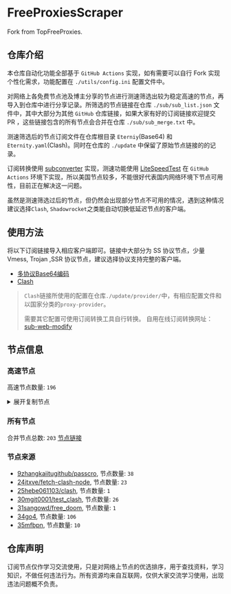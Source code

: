 # FreeProxiesScraper

Fork from TopFreeProxies.

## 仓库介绍
本仓库自动化功能全部基于 `GitHub Actions` 实现，如有需要可以自行 Fork 实现个性化需求，功能配置在 `./utils/config.ini` 配置文件中。

对网络上各免费节点池及博主分享的节点进行测速筛选出较为稳定高速的节点，再导入到仓库中进行分享记录。所筛选的节点链接在仓库 `./sub/sub_list.json` 文件中，其中大部分为其他 `GitHub` 仓库链接，如果大家有好的订阅链接欢迎提交 PR ，这些链接包含的所有节点会合并在仓库 `./sub/sub_merge.txt` 中。

测速筛选后的节点订阅文件在仓库根目录 `Eterniy`(Base64) 和 `Eternity.yaml`(Clash)。同时在仓库的 `./update` 中保留了原始节点链接的的记录。

订阅转换使用 [subconverter](https://github.com/tindy2013/subconverter) 实现，测速功能使用 [LiteSpeedTest](https://github.com/xxf098/LiteSpeedTest) 在 `GitHub Actions` 环境下实现，所以美国节点较多，不能很好代表国内网络环境下节点可用性，目前正在解决这一问题。

虽然是测速筛选过后的节点，但仍然会出现部分节点不可用的情况，遇到这种情况建议选择`Clash`, `Shadowrocket`之类能自动切换低延迟节点的客户端。

## 使用方法
将以下订阅链接导入相应客户端即可。链接中大部分为 SS 协议节点，少量 Vmess, Trojan ,SSR 协议节点，建议选择协议支持完整的客户端。

- [多协议Base64编码](https://raw.githubusercontent.com/tony0392/mfbpn/master/Eternity)
- [Clash](https://raw.githubusercontent.com/tony0392/mfbpn/master/Eternity.yaml)

>`Clash`链接所使用的配置在仓库`./update/provider/`中，有相应配置文件和以国家分类的`proxy-provider`。
>
>需要其它配置可使用订阅转换工具自行转换。
>自用在线订阅转换网址：[sub-web-modify](https://sub.v1.mk/)

## 节点信息
### 高速节点
高速节点数量: `196`
<details>
  <summary>展开复制节点</summary>

    trojan://vzhXXZVw@36.150.215.196:18681?allowInsecure=1#CN_speednode_0002
    vmess://eyJ2IjoiMiIsInBzIjoiQ05fc3BlZWRub2RlXzAwMDMiLCJhZGQiOiIxODMuMjM2LjUxLjIzIiwicG9ydCI6IjU0MTA0IiwidHlwZSI6Im5vbmUiLCJpZCI6IjQxODA0OGFmLWEyOTMtNGI5OS05YjBjLTk4Y2EzNTgwZGQyNCIsImFpZCI6IjY0IiwibmV0IjoidGNwIiwicGF0aCI6Ii8iLCJob3N0IjoiIiwidGxzIjoiIn0=
    vmess://eyJ2IjoiMiIsInBzIjoiQ05fc3BlZWRub2RlXzAwMDQiLCJhZGQiOiIxODMuMjM2LjUxLjIzIiwicG9ydCI6IjUxNzA0IiwidHlwZSI6Im5vbmUiLCJpZCI6IjQxODA0OGFmLWEyOTMtNGI5OS05YjBjLTk4Y2EzNTgwZGQyNCIsImFpZCI6IjY0IiwibmV0IjoidGNwIiwicGF0aCI6Ii8iLCJob3N0IjoiIiwidGxzIjoiIn0=
    vmess://eyJ2IjoiMiIsInBzIjoiQ05fc3BlZWRub2RlXzAwMDUiLCJhZGQiOiIxODMuMjM2LjUxLjIzIiwicG9ydCI6IjU2NjAxIiwidHlwZSI6Im5vbmUiLCJpZCI6IjQxODA0OGFmLWEyOTMtNGI5OS05YjBjLTk4Y2EzNTgwZGQyNCIsImFpZCI6IjY0IiwibmV0IjoidGNwIiwicGF0aCI6Ii8iLCJob3N0IjoiIiwidGxzIjoiIn0=
    vmess://eyJ2IjoiMiIsInBzIjoiQ05fc3BlZWRub2RlXzAwMDYiLCJhZGQiOiIxODMuMjM2LjUxLjIzIiwicG9ydCI6IjQwNDM0IiwidHlwZSI6Im5vbmUiLCJpZCI6IjQxODA0OGFmLWEyOTMtNGI5OS05YjBjLTk4Y2EzNTgwZGQyNCIsImFpZCI6IjY0IiwibmV0IjoidGNwIiwicGF0aCI6Ii8iLCJob3N0IjoiIiwidGxzIjoiIn0=
    vmess://eyJ2IjoiMiIsInBzIjoiQ05fc3BlZWRub2RlXzAwMDciLCJhZGQiOiIxODMuMjM2LjUxLjIzIiwicG9ydCI6IjUzMDAyIiwidHlwZSI6Im5vbmUiLCJpZCI6IjQxODA0OGFmLWEyOTMtNGI5OS05YjBjLTk4Y2EzNTgwZGQyNCIsImFpZCI6IjY0IiwibmV0IjoidGNwIiwicGF0aCI6Ii8iLCJob3N0IjoiIiwidGxzIjoiIn0=
    ss://Y2hhY2hhMjAtaWV0Zi1wb2x5MTMwNTpkOWFkM2RlYi03NjM4LTRjOTUtYjQ0YS0xZjc4NmIwYTMxZmQ@171.111.216.155:30002#CN_speednode_0008
    ss://Y2hhY2hhMjAtaWV0Zi1wb2x5MTMwNTpmNTEzNjc0Ni1kZTc5LTQ2ZDAtYjNiZS1kMTVkOTk5MmZhMDc@zx1.1010520.xyz:26543#CN_speednode_0009
    ss://Y2hhY2hhMjAtaWV0Zi1wb2x5MTMwNTpmNTEzNjc0Ni1kZTc5LTQ2ZDAtYjNiZS1kMTVkOTk5MmZhMDc@zx3.1010520.xyz:26543#CN_speednode_0010
    ss://Y2hhY2hhMjAtaWV0Zi1wb2x5MTMwNTpkOWFkM2RlYi03NjM4LTRjOTUtYjQ0YS0xZjc4NmIwYTMxZmQ@171.111.216.155:30001#CN_speednode_0011
    ss://Y2hhY2hhMjAtaWV0Zi1wb2x5MTMwNTpkOWFkM2RlYi03NjM4LTRjOTUtYjQ0YS0xZjc4NmIwYTMxZmQ@171.111.216.155:30003#CN_speednode_0012
    ss://Y2hhY2hhMjAtaWV0Zi1wb2x5MTMwNTo4M2FhYjVjNy1lZTE5LTRhYWQtOTBkNC03NDNhZmQ4ZjdiYjY@171.111.216.155:30001#CN_speednode_0013
    ss://Y2hhY2hhMjAtaWV0Zi1wb2x5MTMwNTpmNTEzNjc0Ni1kZTc5LTQ2ZDAtYjNiZS1kMTVkOTk5MmZhMDc@zx2.1010520.xyz:18789#CN_speednode_0014
    ss://Y2hhY2hhMjAtaWV0Zi1wb2x5MTMwNTo4M2FhYjVjNy1lZTE5LTRhYWQtOTBkNC03NDNhZmQ4ZjdiYjY@171.111.216.155:30002#CN_speednode_0015
    ss://Y2hhY2hhMjAtaWV0Zi1wb2x5MTMwNTpmNTEzNjc0Ni1kZTc5LTQ2ZDAtYjNiZS1kMTVkOTk5MmZhMDc@zx2.1010520.xyz:26543#CN_speednode_0016
    ss://Y2hhY2hhMjAtaWV0Zi1wb2x5MTMwNTowOTgzM2E2Zi00ZDQ2LTQyNmUtODdmZS03NzkzYTU0ODlmODQ@h-k01.loveroise.com:54000#CN_speednode_0017
    ss://Y2hhY2hhMjAtaWV0Zi1wb2x5MTMwNTo4M2FhYjVjNy1lZTE5LTRhYWQtOTBkNC03NDNhZmQ4ZjdiYjY@171.111.216.155:30003#CN_speednode_0018
    ss://Y2hhY2hhMjAtaWV0Zi1wb2x5MTMwNTpmNTEzNjc0Ni1kZTc5LTQ2ZDAtYjNiZS1kMTVkOTk5MmZhMDc@zx1.1010520.xyz:27483#CN_speednode_0019
    ss://Y2hhY2hhMjAtaWV0Zi1wb2x5MTMwNTpmNTEzNjc0Ni1kZTc5LTQ2ZDAtYjNiZS1kMTVkOTk5MmZhMDc@zx3.1010520.xyz:18799#CN_speednode_0020
    ss://Y2hhY2hhMjAtaWV0Zi1wb2x5MTMwNTpmNTEzNjc0Ni1kZTc5LTQ2ZDAtYjNiZS1kMTVkOTk5MmZhMDc@zx1.1010520.xyz:29186#CN_speednode_0021
    ss://Y2hhY2hhMjAtaWV0Zi1wb2x5MTMwNTpmNTEzNjc0Ni1kZTc5LTQ2ZDAtYjNiZS1kMTVkOTk5MmZhMDc@zx3.1010520.xyz:18779#CN_speednode_0022
    ss://Y2hhY2hhMjAtaWV0Zi1wb2x5MTMwNTpmNTEzNjc0Ni1kZTc5LTQ2ZDAtYjNiZS1kMTVkOTk5MmZhMDc@zx3.1010520.xyz:29186#CN_speednode_0023
    ss://Y2hhY2hhMjAtaWV0Zi1wb2x5MTMwNTpmNTEzNjc0Ni1kZTc5LTQ2ZDAtYjNiZS1kMTVkOTk5MmZhMDc@zx3.1010520.xyz:43812#CN_speednode_0024
    ss://Y2hhY2hhMjAtaWV0Zi1wb2x5MTMwNTo4M2FhYjVjNy1lZTE5LTRhYWQtOTBkNC03NDNhZmQ4ZjdiYjY@gdgs.tarioblink.me:30001#CN_speednode_0025
    ss://Y2hhY2hhMjAtaWV0Zi1wb2x5MTMwNTpmNTEzNjc0Ni1kZTc5LTQ2ZDAtYjNiZS1kMTVkOTk5MmZhMDc@zx2.1010520.xyz:18119#CN_speednode_0026
    ss://Y2hhY2hhMjAtaWV0Zi1wb2x5MTMwNTo4M2FhYjVjNy1lZTE5LTRhYWQtOTBkNC03NDNhZmQ4ZjdiYjY@223.113.53.141:30001#CN_speednode_0027
    ss://Y2hhY2hhMjAtaWV0Zi1wb2x5MTMwNTpmNTEzNjc0Ni1kZTc5LTQ2ZDAtYjNiZS1kMTVkOTk5MmZhMDc@zx2.1010520.xyz:18779#CN_speednode_0028
    ss://Y2hhY2hhMjAtaWV0Zi1wb2x5MTMwNTpmNTEzNjc0Ni1kZTc5LTQ2ZDAtYjNiZS1kMTVkOTk5MmZhMDc@zx3.1010520.xyz:25971#CN_speednode_0029
    ss://Y2hhY2hhMjAtaWV0Zi1wb2x5MTMwNTpmNTEzNjc0Ni1kZTc5LTQ2ZDAtYjNiZS1kMTVkOTk5MmZhMDc@zx3.1010520.xyz:56315#CN_speednode_0030
    ss://Y2hhY2hhMjAtaWV0Zi1wb2x5MTMwNTpmNTEzNjc0Ni1kZTc5LTQ2ZDAtYjNiZS1kMTVkOTk5MmZhMDc@zx1.1010520.xyz:19254#CN_speednode_0031
    ss://Y2hhY2hhMjAtaWV0Zi1wb2x5MTMwNTpmNTEzNjc0Ni1kZTc5LTQ2ZDAtYjNiZS1kMTVkOTk5MmZhMDc@zx2.1010520.xyz:29186#CN_speednode_0032
    ss://Y2hhY2hhMjAtaWV0Zi1wb2x5MTMwNTpmNTEzNjc0Ni1kZTc5LTQ2ZDAtYjNiZS1kMTVkOTk5MmZhMDc@zx1.1010520.xyz:18739#CN_speednode_0033
    ss://Y2hhY2hhMjAtaWV0Zi1wb2x5MTMwNTpmNTEzNjc0Ni1kZTc5LTQ2ZDAtYjNiZS1kMTVkOTk5MmZhMDc@zx3.1010520.xyz:18789#CN_speednode_0034
    ss://Y2hhY2hhMjAtaWV0Zi1wb2x5MTMwNTpmNTEzNjc0Ni1kZTc5LTQ2ZDAtYjNiZS1kMTVkOTk5MmZhMDc@zx1.1010520.xyz:55003#CN_speednode_0035
    ss://Y2hhY2hhMjAtaWV0Zi1wb2x5MTMwNTpkOWFkM2RlYi03NjM4LTRjOTUtYjQ0YS0xZjc4NmIwYTMxZmQ@223.113.53.141:30002#CN_speednode_0036
    ss://Y2hhY2hhMjAtaWV0Zi1wb2x5MTMwNTpkOWFkM2RlYi03NjM4LTRjOTUtYjQ0YS0xZjc4NmIwYTMxZmQ@223.113.53.141:30001#CN_speednode_0037
    ss://Y2hhY2hhMjAtaWV0Zi1wb2x5MTMwNTpmNTEzNjc0Ni1kZTc5LTQ2ZDAtYjNiZS1kMTVkOTk5MmZhMDc@zx2.1010520.xyz:25971#CN_speednode_0038
    ss://Y2hhY2hhMjAtaWV0Zi1wb2x5MTMwNTpmNTEzNjc0Ni1kZTc5LTQ2ZDAtYjNiZS1kMTVkOTk5MmZhMDc@zx3.1010520.xyz:18119#CN_speednode_0039
    ss://Y2hhY2hhMjAtaWV0Zi1wb2x5MTMwNTpmNTEzNjc0Ni1kZTc5LTQ2ZDAtYjNiZS1kMTVkOTk5MmZhMDc@zx3.1010520.xyz:26415#CN_speednode_0040
    ss://Y2hhY2hhMjAtaWV0Zi1wb2x5MTMwNTpmNTEzNjc0Ni1kZTc5LTQ2ZDAtYjNiZS1kMTVkOTk5MmZhMDc@zx2.1010520.xyz:26415#CN_speednode_0041
    ss://Y2hhY2hhMjAtaWV0Zi1wb2x5MTMwNTpmNTEzNjc0Ni1kZTc5LTQ2ZDAtYjNiZS1kMTVkOTk5MmZhMDc@zx2.1010520.xyz:32481#CN_speednode_0042
    ss://Y2hhY2hhMjAtaWV0Zi1wb2x5MTMwNTpmNTEzNjc0Ni1kZTc5LTQ2ZDAtYjNiZS1kMTVkOTk5MmZhMDc@zx1.1010520.xyz:18799#CN_speednode_0043
    ss://Y2hhY2hhMjAtaWV0Zi1wb2x5MTMwNTpkOWFkM2RlYi03NjM4LTRjOTUtYjQ0YS0xZjc4NmIwYTMxZmQ@223.113.53.141:30003#CN_speednode_0044
    ss://Y2hhY2hhMjAtaWV0Zi1wb2x5MTMwNTpmNTEzNjc0Ni1kZTc5LTQ2ZDAtYjNiZS1kMTVkOTk5MmZhMDc@zx1.1010520.xyz:26415#CN_speednode_0045
    ss://Y2hhY2hhMjAtaWV0Zi1wb2x5MTMwNTpmNTEzNjc0Ni1kZTc5LTQ2ZDAtYjNiZS1kMTVkOTk5MmZhMDc@zx1.1010520.xyz:43812#CN_speednode_0046
    ss://Y2hhY2hhMjAtaWV0Zi1wb2x5MTMwNTpmNTEzNjc0Ni1kZTc5LTQ2ZDAtYjNiZS1kMTVkOTk5MmZhMDc@zx2.1010520.xyz:18799#CN_speednode_0047
    ss://Y2hhY2hhMjAtaWV0Zi1wb2x5MTMwNTpmNTEzNjc0Ni1kZTc5LTQ2ZDAtYjNiZS1kMTVkOTk5MmZhMDc@zx2.1010520.xyz:27192#CN_speednode_0048
    ss://Y2hhY2hhMjAtaWV0Zi1wb2x5MTMwNTpmNTEzNjc0Ni1kZTc5LTQ2ZDAtYjNiZS1kMTVkOTk5MmZhMDc@zx2.1010520.xyz:22349#CN_speednode_0049
    ss://Y2hhY2hhMjAtaWV0Zi1wb2x5MTMwNTo4M2FhYjVjNy1lZTE5LTRhYWQtOTBkNC03NDNhZmQ4ZjdiYjY@223.113.53.141:30003#CN_speednode_0050
    ss://Y2hhY2hhMjAtaWV0Zi1wb2x5MTMwNTpmNTEzNjc0Ni1kZTc5LTQ2ZDAtYjNiZS1kMTVkOTk5MmZhMDc@zx2.1010520.xyz:27483#CN_speednode_0051
    ss://Y2hhY2hhMjAtaWV0Zi1wb2x5MTMwNTpmNTEzNjc0Ni1kZTc5LTQ2ZDAtYjNiZS1kMTVkOTk5MmZhMDc@zx1.1010520.xyz:18779#CN_speednode_0052
    ss://Y2hhY2hhMjAtaWV0Zi1wb2x5MTMwNTpmNTEzNjc0Ni1kZTc5LTQ2ZDAtYjNiZS1kMTVkOTk5MmZhMDc@zx3.1010520.xyz:19254#CN_speednode_0053
    ss://Y2hhY2hhMjAtaWV0Zi1wb2x5MTMwNTpmNTEzNjc0Ni1kZTc5LTQ2ZDAtYjNiZS1kMTVkOTk5MmZhMDc@zx3.1010520.xyz:18739#CN_speednode_0054
    ss://Y2hhY2hhMjAtaWV0Zi1wb2x5MTMwNTpmNTEzNjc0Ni1kZTc5LTQ2ZDAtYjNiZS1kMTVkOTk5MmZhMDc@zx3.1010520.xyz:27483#CN_speednode_0055
    ss://Y2hhY2hhMjAtaWV0Zi1wb2x5MTMwNTo4M2FhYjVjNy1lZTE5LTRhYWQtOTBkNC03NDNhZmQ4ZjdiYjY@223.113.53.141:30002#CN_speednode_0056
    ss://Y2hhY2hhMjAtaWV0Zi1wb2x5MTMwNTpmNTEzNjc0Ni1kZTc5LTQ2ZDAtYjNiZS1kMTVkOTk5MmZhMDc@zx2.1010520.xyz:43812#CN_speednode_0057
    ss://Y2hhY2hhMjAtaWV0Zi1wb2x5MTMwNTpmNTEzNjc0Ni1kZTc5LTQ2ZDAtYjNiZS1kMTVkOTk5MmZhMDc@zx2.1010520.xyz:27564#CN_speednode_0058
    ss://Y2hhY2hhMjAtaWV0Zi1wb2x5MTMwNTpmNTEzNjc0Ni1kZTc5LTQ2ZDAtYjNiZS1kMTVkOTk5MmZhMDc@zx1.1010520.xyz:18789#CN_speednode_0059
    ss://Y2hhY2hhMjAtaWV0Zi1wb2x5MTMwNTpmNTEzNjc0Ni1kZTc5LTQ2ZDAtYjNiZS1kMTVkOTk5MmZhMDc@zx3.1010520.xyz:27192#CN_speednode_0060
    ss://Y2hhY2hhMjAtaWV0Zi1wb2x5MTMwNTpmNTEzNjc0Ni1kZTc5LTQ2ZDAtYjNiZS1kMTVkOTk5MmZhMDc@zx3.1010520.xyz:22349#CN_speednode_0061
    ss://Y2hhY2hhMjAtaWV0Zi1wb2x5MTMwNTpmNTEzNjc0Ni1kZTc5LTQ2ZDAtYjNiZS1kMTVkOTk5MmZhMDc@zx3.1010520.xyz:27564#CN_speednode_0062
    ss://Y2hhY2hhMjAtaWV0Zi1wb2x5MTMwNTpmNTEzNjc0Ni1kZTc5LTQ2ZDAtYjNiZS1kMTVkOTk5MmZhMDc@zx1.1010520.xyz:27192#CN_speednode_0063
    ss://Y2hhY2hhMjAtaWV0Zi1wb2x5MTMwNTpmNTEzNjc0Ni1kZTc5LTQ2ZDAtYjNiZS1kMTVkOTk5MmZhMDc@zx1.1010520.xyz:27564#CN_speednode_0064
    ss://Y2hhY2hhMjAtaWV0Zi1wb2x5MTMwNTpmNTEzNjc0Ni1kZTc5LTQ2ZDAtYjNiZS1kMTVkOTk5MmZhMDc@zx1.1010520.xyz:22349#CN_speednode_0065
    ss://Y2hhY2hhMjAtaWV0Zi1wb2x5MTMwNTpmNTEzNjc0Ni1kZTc5LTQ2ZDAtYjNiZS1kMTVkOTk5MmZhMDc@zx1.1010520.xyz:25971#CN_speednode_0066
    ss://Y2hhY2hhMjAtaWV0Zi1wb2x5MTMwNTpmNTEzNjc0Ni1kZTc5LTQ2ZDAtYjNiZS1kMTVkOTk5MmZhMDc@zx3.1010520.xyz:32481#CN_speednode_0067
    ss://Y2hhY2hhMjAtaWV0Zi1wb2x5MTMwNTpmNTEzNjc0Ni1kZTc5LTQ2ZDAtYjNiZS1kMTVkOTk5MmZhMDc@zx2.1010520.xyz:55003#CN_speednode_0068
    vmess://eyJ2IjoiMiIsInBzIjoiQ1lfc3BlZWRub2RlXzAwNjkiLCJhZGQiOiJnczA5Lmd1b3NoaTE1MjAuY29tIiwicG9ydCI6IjQ0MyIsInR5cGUiOiJub25lIiwiaWQiOiI2ODFlNzZiYy1jMTllLTQ2MTQtY2E0Ny05NWJhMjI1M2E1YTMiLCJhaWQiOiIwIiwibmV0Ijoid3MiLCJwYXRoIjoiLzY4MWU3NmJjIiwiaG9zdCI6ImdzMDkuZ3Vvc2hpMTUyMC5jb20iLCJ0bHMiOiJ0bHMifQ==
    vmess://eyJ2IjoiMiIsInBzIjoiQ1lfc3BlZWRub2RlXzAwNzAiLCJhZGQiOiJtbHEwMDEuZmFjYWkyMDI0LmNvbSIsInBvcnQiOiI0NDMiLCJ0eXBlIjoibm9uZSIsImlkIjoiZDg2ZGU1ZDUtMTExNC00Njg1LTk5OWEtNzVmY2EyYjZmOTY0IiwiYWlkIjoiMCIsIm5ldCI6IndzIiwicGF0aCI6Ii9kODZkZTVkNSIsImhvc3QiOiJtbHEwMDEuZmFjYWkyMDI0LmNvbSIsInRscyI6InRscyJ9
    vmess://eyJ2IjoiMiIsInBzIjoiQ1lfc3BlZWRub2RlXzAwNzEiLCJhZGQiOiJ4Y2YwMjQuZmFjYWkyMDI0LmNvbSIsInBvcnQiOiI0NDMiLCJ0eXBlIjoibm9uZSIsImlkIjoiOTM5ZTcyZjItMzU2Ny00NzEyLWM1NjAtM2ViOTk5ZmYyYTgyIiwiYWlkIjoiMCIsIm5ldCI6IndzIiwicGF0aCI6Ii85MzllNzJmMiIsImhvc3QiOiJ4Y2YwMjQuZmFjYWkyMDI0LmNvbSIsInRscyI6InRscyJ9
    vmess://eyJ2IjoiMiIsInBzIjoiREVfc3BlZWRub2RlXzAwNzIiLCJhZGQiOiI5MS4xMDcuMjQ5LjIyNSIsInBvcnQiOiIyMDUzIiwidHlwZSI6Im5vbmUiLCJpZCI6ImEwYjJmOTYyLWZjODItNDA3YS1hYTFiLTY0NzE2NWE5NWExMiIsImFpZCI6IjAiLCJuZXQiOiJodHRwIiwicGF0aCI6Ii90ZWxlZ3JhbS1Hb3phcmdhaC1BemFkaSIsImhvc3QiOiJpcmFuLmlyIiwidGxzIjoiIn0=
    vmess://eyJ2IjoiMiIsInBzIjoiREVfc3BlZWRub2RlXzAwNzYiLCJhZGQiOiI1Ny4xMjkuMjQuMTI1IiwicG9ydCI6IjQ0MyIsInR5cGUiOiJub25lIiwiaWQiOiIwM2ZjYzYxOC1iOTNkLTY3OTYtNmFlZC04YTM4Yzk3NWQ1ODEiLCJhaWQiOiIwIiwibmV0Ijoid3MiLCJwYXRoIjoiL2xpbmt2d3MiLCJob3N0Ijoid3JtZWxtd3hsZi5na3RldmxycXpud3Fxb3p5LmZhYnBmczY2Z2l6bW5vamhjdnF4d2wua3l0cmNmenFsYTg3Z3ZndnM2Yzdram5ydWJ1aC5jYyIsInRscyI6InRscyJ9
    trojan://0ab6c98dae3b48e8b9c4a776b6c9c19a@139.59.119.143:443?allowInsecure=1&sni=connectwithemployers.online#SG_speednode_0084
    trojan://0ab6c98dae3b48e8b9c4a776b6c9c19a@connectwithemployers.online:443?allowInsecure=1#SG_speednode_0085
    vmess://eyJ2IjoiMiIsInBzIjoiVVNfc3BlZWRub2RlXzAwODciLCJhZGQiOiIxNTIuNzAuMTU1LjE0NyIsInBvcnQiOiIyMDUzIiwidHlwZSI6Im5vbmUiLCJpZCI6ImFhNzA0OTQ3LWUxNjMtNDEzMy1iNDg1LWY4MDMyZjhmMTI4NiIsImFpZCI6IjAiLCJuZXQiOiJ3cyIsInBhdGgiOiIveWxrcyIsImhvc3QiOiJubC56aHVrLnVzLmtnIiwidGxzIjoidGxzIn0=
    ss://YWVzLTI1Ni1jZmI6VFBxWDhlZGdiQVVSY0FNYg@217.30.10.18:9079#_RU_%E4%BF%84%E7%BD%97%E6%96%AF_1
    ss://YWVzLTI1Ni1jZmI6Z1lDWVhma1VRRXMyVGFKUQ@217.30.10.18:9038#_RU_%E4%BF%84%E7%BD%97%E6%96%AF_2
    ss://YWVzLTI1Ni1jZmI6UVdERHZWRTlucE51clFmQQ@217.30.10.18:9026#_RU_%E4%BF%84%E7%BD%97%E6%96%AF_3
    ss://YWVzLTI1Ni1jZmI6WkVUNTlMRjZEdkNDOEtWdA@217.30.10.18:9005#_RU_%E4%BF%84%E7%BD%97%E6%96%AF_4
    ss://YWVzLTI1Ni1jZmI6S25KR2FkM0ZxVHZqcWJhWA@217.30.10.18:9014#_RU_%E4%BF%84%E7%BD%97%E6%96%AF_5
    ss://YWVzLTI1Ni1jZmI6OVh3WXlac0s4U056UUR0WQ@217.30.10.18:9059#_RU_%E4%BF%84%E7%BD%97%E6%96%AF_6
    ss://YWVzLTI1Ni1jZmI6VTZxbllSaGZ5RG1uOHNnbg@217.30.10.18:9041#_RU_%E4%BF%84%E7%BD%97%E6%96%AF_7
    ss://YWVzLTI1Ni1nY206cEtFVzhKUEJ5VFZUTHRN@38.110.1.46:443#_US_%E7%BE%8E%E5%9B%BD
    ss://YWVzLTI1Ni1jZmI6YW1hem9uc2tyMDU@34.213.242.165:443#_US_%E7%BE%8E%E5%9B%BD-%3E%F0%9F%87%B0%F0%9F%87%B7_KR_%E9%9F%A9%E5%9B%BD
    ss://YWVzLTI1Ni1jZmI6YW1hem9uc2tyMDU@34.213.242.165:443#_US_%E7%BE%8E%E5%9B%BD-%3E%F0%9F%87%B0%F0%9F%87%B7_KR_%E9%9F%A9%E5%9B%BD%202
    ss://cmM0LW1kNToxNGZGUHJiZXpFM0hEWnpzTU9yNg@169.150.210.233:8080#_US_%E7%BE%8E%E5%9B%BD-%3E%F0%9F%87%B7%F0%9F%87%BA_RU_%E4%BF%84%E7%BD%97%E6%96%AF
    ss://YWVzLTI1Ni1jZmI6YW1hem9uc2tyMDU@54.69.180.74:443#_US_%E7%BE%8E%E5%9B%BD_1
    ss://YWVzLTI1Ni1jZmI6YW1hem9uc2tyMDU@52.89.164.115:443#_US_%E7%BE%8E%E5%9B%BD_2
    ss://YWVzLTI1Ni1nY206S2l4THZLendqZWtHMDBybQ@38.110.1.46:8080#_US_%E7%BE%8E%E5%9B%BD_3
    ss://YWVzLTI1Ni1jZmI6YW1hem9uc2tyMDU@54.244.200.142:443#_US_%E7%BE%8E%E5%9B%BD_4
    ss://YWVzLTI1Ni1nY206S2l4THZLendqZWtHMDBybQ@38.110.1.46:5500#_US_%E7%BE%8E%E5%9B%BD_7
    ss://Y2hhY2hhMjAtaWV0Zi1wb2x5MTMwNToyZTVlZTc0NC04ZGZmLTRhN2YtYjMzYy0yMGZhM2ExMGQwYzU@xm.miloli.cc:39226#%E4%B8%AD%E5%9B%BD%20-%20%E9%A6%99%E6%B8%AF%20-%20Akile%20LTD%20-%204
    ss://Y2hhY2hhMjAtaWV0Zi1wb2x5MTMwNToyZTVlZTc0NC04ZGZmLTRhN2YtYjMzYy0yMGZhM2ExMGQwYzU@xm.miloli.cc:45395#%E4%B8%AD%E5%9B%BD%20-%20%E9%A6%99%E6%B8%AF%20-%20Akile%20LTD%20-%205
    ss://Y2hhY2hhMjAtaWV0Zi1wb2x5MTMwNToyZTVlZTc0NC04ZGZmLTRhN2YtYjMzYy0yMGZhM2ExMGQwYzU@xm.miloli.cc:19242#%E4%B8%AD%E5%9B%BD%20-%20%E9%A6%99%E6%B8%AF%20-%20Akile%20LTD%20-%206
    vmess://eyJ2IjoiMiIsInBzIjoi5Lit5Zu9IC0g6aaZ5rivIC0gQ1RHIFNlcnZlciBMdGQuIC0gMyIsImFkZCI6IjE4My4yMzYuNTEuMjMiLCJwb3J0IjoiNDEwMjAiLCJ0eXBlIjoibm9uZSIsImlkIjoiNDE4MDQ4YWYtYTI5My00Yjk5LTliMGMtOThjYTM1ODBkZDI0IiwiYWlkIjoiNjQiLCJuZXQiOiJ0Y3AiLCJwYXRoIjoiL3lsa3MiLCJob3N0Ijoibmwuemh1ay51cy5rZyIsInRscyI6IiJ9
    vmess://eyJ2IjoiMiIsInBzIjoi5Lit5Zu9IC0g6aaZ5rivIC0gRFhUTCBISyAtIDEiLCJhZGQiOiIxNTQuODMuODguMTA2IiwicG9ydCI6Ijg4ODgiLCJ0eXBlIjoibm9uZSIsImlkIjoiNjNhYjY2ZjEtNGQ3MS00MjRlLThmMmQtZjRmYjkwZmM5MmEyIiwiYWlkIjoiMCIsIm5ldCI6InRjcCIsInBhdGgiOiIveWxrcyIsImhvc3QiOiJubC56aHVrLnVzLmtnIiwidGxzIjoiIn0=
    ss://Y2hhY2hhMjAtaWV0Zi1wb2x5MTMwNToyZTVlZTc0NC04ZGZmLTRhN2YtYjMzYy0yMGZhM2ExMGQwYzU@xm.miloli.cc:39020#%E4%B8%AD%E5%9B%BD%20-%20%E9%A6%99%E6%B8%AF%20-%20Hytron%20Network%20Services%20Limited%20-%207
    ss://Y2hhY2hhMjAtaWV0Zi1wb2x5MTMwNToyZTVlZTc0NC04ZGZmLTRhN2YtYjMzYy0yMGZhM2ExMGQwYzU@xm.miloli.cc:28907#%E4%B8%AD%E5%9B%BD%20-%20%E9%A6%99%E6%B8%AF%20-%20Hytron%20Network%20Services%20Limited%20-%208
    trojan://38571ca6-6692-4559-b901-0bc5826b7661@ru0195.alibabaokz.com:60194?allowInsecure=1&sni=ru0195.alibabaokz.com#%E4%BF%84%E7%BD%97%E6%96%AF%20-%20%E6%96%B0%E8%A5%BF%E4%BC%AF%E5%88%A9%E4%BA%9A%20-%20LLC%20Baxet%20-%201
    ss://Y2hhY2hhMjAtaWV0Zi1wb2x5MTMwNTplMWE2NDAzMy0xY2JlLTRhYjQtYTM4Mi1kYmRmNjM1NThlNWU@vip.baima360.com:23499#%E4%BF%84%E7%BD%97%E6%96%AF%5B01%5D%E4%B8%AD%E8%BD%AC
    trojan://telegram-id-directvpn@3.97.210.171:22222?allowInsecure=1&sni=trojan.burgerip.co.uk#%E5%8A%A0%E6%8B%BF%E5%A4%A7%20-%20%E5%A4%9A%E4%BC%A6%E5%A4%9A%20-%20Amazon%20Technologies%20Inc.%20-%201
    ss://Y2hhY2hhMjAtaWV0Zi1wb2x5MTMwNTplMWE2NDAzMy0xY2JlLTRhYjQtYTM4Mi1kYmRmNjM1NThlNWU@vip.baima360.com:29292#%E5%8A%A0%E6%8B%BF%E5%A4%A7%5B01%5D%E4%B8%AD%E8%BD%AC
    ss://Y2hhY2hhMjAtaWV0Zi1wb2x5MTMwNToyZTVlZTc0NC04ZGZmLTRhN2YtYjMzYy0yMGZhM2ExMGQwYzU@xm.miloli.cc:20828#%E5%8D%97%E9%9D%9E%20-%20%E7%BA%A6%E7%BF%B0%E5%86%85%E6%96%AF%E5%A0%A1%20-%20Host%20Africa%20%28Pty%29%20Ltd%20-%201
    trojan://e1a64033-1cbe-4ab4-a382-dbdf63558e5e@pop.6801ae4e-545d-471e-8de5-413dc61b505b.heima360.cc:443?allowInsecure=1&sni=pop.6801ae4e-545d-471e-8de5-413dc61b505b.heima360.cc#%E5%8D%B0%E5%BA%A6%5B01%5D
    ss://Y2hhY2hhMjAtaWV0Zi1wb2x5MTMwNTplMWE2NDAzMy0xY2JlLTRhYjQtYTM4Mi1kYmRmNjM1NThlNWU@vip.baima360.com:41004#%E5%8F%B0%E6%B9%BE%5B01%5D%E4%B8%AD%E8%BD%AC
    ss://Y2hhY2hhMjAtaWV0Zi1wb2x5MTMwNTplMWE2NDAzMy0xY2JlLTRhYjQtYTM4Mi1kYmRmNjM1NThlNWU@vip.baima360.com:30752#%E5%B7%B4%E8%A5%BF%5B01%5D%E4%B8%AD%E8%BD%AC
    trojan://telegram-id-privatevpns@3.78.163.45:22222?allowInsecure=1&sni=trojan.burgerip.co.uk#%E5%BE%B7%E5%9B%BD%20-%20Frankfurt%20am%20Main%20-%20Amazon%20Technologies%20Inc.%20-%201
    trojan://telegram-id-privatevpns@18.198.190.11:22222?allowInsecure=1&sni=trojan.burgerip.co.uk#%E5%BE%B7%E5%9B%BD%20-%20Frankfurt%20am%20Main%20-%20Amazon%20Technologies%20Inc.%20-%202
    ss://Y2hhY2hhMjAtaWV0Zi1wb2x5MTMwNToyZTVlZTc0NC04ZGZmLTRhN2YtYjMzYy0yMGZhM2ExMGQwYzU@xm.miloli.cc:46222#%E5%BE%B7%E5%9B%BD%20-%20%E6%B3%95%E5%85%B0%E5%85%8B%E7%A6%8F%20-%20SEBEK%20sp.%20z%20o.o%20-%203
    ss://Y2hhY2hhMjAtaWV0Zi1wb2x5MTMwNTplMWE2NDAzMy0xY2JlLTRhYjQtYTM4Mi1kYmRmNjM1NThlNWU@vip.baima360.com:55997#%E5%BE%B7%E5%9B%BD%5B01%5D%E4%B8%AD%E8%BD%AC
    ss://Y2hhY2hhMjAtaWV0Zi1wb2x5MTMwNTpTSzhERzRJSkZuRHd1aHkzNWhPV1Vq@51.13.35.115:20760#%E6%8C%AA%E5%A8%81%20-%20Lorenskog%20-%20Microsoft%20Corporation%20-%201
    ss://Y2hhY2hhMjAtaWV0Zi1wb2x5MTMwNTowOTgzM2E2Zi00ZDQ2LTQyNmUtODdmZS03NzkzYTU0ODlmODQ@s-g04.loveroise.com:54030#%E6%96%B0%E5%8A%A0%E5%9D%A1%20-%20%E6%96%B0%E5%8A%A0%E5%9D%A1%20-%20Akamai%20Technologies%20-%204
    trojan://5c7dbef8-0fb5-4e88-bb84-24cafeb73f8d@3.0.103.251:20230?allowInsecure=1&sni=421421.xyz#%E6%96%B0%E5%8A%A0%E5%9D%A1%20-%20%E6%96%B0%E5%8A%A0%E5%9D%A1%20-%20Amazon%20Technologies%20Inc.%20-%202
    ss://Y2hhY2hhMjAtaWV0Zi1wb2x5MTMwNToyZTVlZTc0NC04ZGZmLTRhN2YtYjMzYy0yMGZhM2ExMGQwYzU@xm.miloli.cc:32948#%E6%96%B0%E5%8A%A0%E5%9D%A1%20-%20%E6%96%B0%E5%8A%A0%E5%9D%A1%20-%20Datacamp%20Limited%20-%205
    ss://Y2hhY2hhMjAtaWV0Zjphc2QxMjM0NTY@103.36.91.32:8388#%E6%96%B0%E5%8A%A0%E5%9D%A1%20-%20%E6%96%B0%E5%8A%A0%E5%9D%A1%20-%20Greywolf%20Networks%20Pte.%20Ltd.%20-%201
    trojan://e1a64033-1cbe-4ab4-a382-dbdf63558e5e@pop.09d21837-9b89-4490-92bf-eabf449e3321.heima360.cc:443?allowInsecure=1&sni=pop.09d21837-9b89-4490-92bf-eabf449e3321.heima360.cc#%E6%96%B0%E5%8A%A0%E5%9D%A1%5B02%5D
    ss://Y2hhY2hhMjAtaWV0Zi1wb2x5MTMwNToyZTVlZTc0NC04ZGZmLTRhN2YtYjMzYy0yMGZhM2ExMGQwYzU@xm.miloli.cc:33075#%E6%97%A5%E6%9C%AC%20-%20Osaka%20-%20Oracle%20Corporation%20-%207
    ss://Y2hhY2hhMjAtaWV0Zi1wb2x5MTMwNToyZTVlZTc0NC04ZGZmLTRhN2YtYjMzYy0yMGZhM2ExMGQwYzU@xm.miloli.cc:23752#%E6%97%A5%E6%9C%AC%20-%20%E4%B8%9C%E4%BA%AC%20-%20Akile%20LTD%20-%206
    ss://YWVzLTI1Ni1jZmI6YW1hem9uc2tyMDU@13.114.31.63:443#%E6%97%A5%E6%9C%AC%20-%20%E4%B8%9C%E4%BA%AC%20-%20Amazon%20Technologies%20Inc%20-%201
    ss://YWVzLTI1Ni1jZmI6YW1hem9uc2tyMDU@13.115.231.64:443#%E6%97%A5%E6%9C%AC%20-%20%E4%B8%9C%E4%BA%AC%20-%20Amazon%20Technologies%20Inc%20-%202
    ss://YWVzLTI1Ni1jZmI6YW1hem9uc2tyMDU@3.112.236.3:443#%E6%97%A5%E6%9C%AC%20-%20%E4%B8%9C%E4%BA%AC%20-%20Amazon%20Technologies%20Inc.%20-%204
    ss://YWVzLTI1Ni1jZmI6YW1hem9uc2tyMDU@43.207.232.228:443#%E6%97%A5%E6%9C%AC%20-%20%E4%B8%9C%E4%BA%AC%20-%20Amazon.com%2C%20Inc.%20-%203
    ss://YWVzLTI1Ni1jZmI6YW1hem9uc2tyMDU@57.181.42.233:443#%E6%97%A5%E6%9C%AC%20-%20%E4%B8%9C%E4%BA%AC%20-%20Amazon.com%2C%20Inc.%20-%205
    ss://Y2hhY2hhMjAtaWV0Zi1wb2x5MTMwNTplMWE2NDAzMy0xY2JlLTRhYjQtYTM4Mi1kYmRmNjM1NThlNWU@vip.baima360.com:15888#%E6%97%A5%E6%9C%AC%5B01%5D
    trojan://e1a64033-1cbe-4ab4-a382-dbdf63558e5e@pop.b1c7d2ec-e636-4521-a9f7-abb10044e3a5.heima360.cc:443?allowInsecure=1&sni=pop.b1c7d2ec-e636-4521-a9f7-abb10044e3a5.heima360.cc#%E6%B3%95%E5%9B%BD%5B01%5D
    ss://YWVzLTI1Ni1jZmI6SmRtUks5Z01FcUZnczhuUA@217.30.10.18:9003#%E6%B3%A2%E5%85%B0%20-%20%E5%8D%8E%E6%B2%99%20-%20Melbikomas%20UAB%20-%201
    ss://YWVzLTI1Ni1jZmI6VWtYUnNYdlI2YnVETUcyWQ@217.30.10.18:9001#%E6%B3%A2%E5%85%B0%20-%20%E5%8D%8E%E6%B2%99%20-%20Melbikomas%20UAB%20-%202
    ss://YWVzLTI1Ni1jZmI6YzNOdEhKNXVqVjJ0R0Rmag@217.30.10.18:9084#%E6%B3%A2%E5%85%B0%20-%20%E5%8D%8E%E6%B2%99%20-%20Melbikomas%20UAB%20-%203
    ss://YWVzLTI1Ni1jZmI6QndjQVVaazhoVUZBa0RHTg@217.30.10.18:9031#%E6%B3%A2%E5%85%B0%20-%20%E5%8D%8E%E6%B2%99%20-%20Melbikomas%20UAB%20-%204
    ss://YWVzLTI1Ni1jZmI6WkVUNTlMRjZEdkNDOEtWdA@217.30.10.18:9005#%E6%B3%A2%E5%85%B0%20-%20%E5%8D%8E%E6%B2%99%20-%20Melbikomas%20UAB%20-%205
    ss://YWVzLTI1Ni1jZmI6UVdERHZWRTlucE51clFmQQ@217.30.10.18:9026#%E6%B3%A2%E5%85%B0%20-%20%E5%8D%8E%E6%B2%99%20-%20Melbikomas%20UAB%20-%206
    ss://YWVzLTI1Ni1jZmI6Qk5tQVhYeEFIWXBUUmR6dQ@217.30.10.18:9020#%E6%B3%A2%E5%85%B0%20-%20%E5%8D%8E%E6%B2%99%20-%20Melbikomas%20UAB%20-%207
    ss://YWVzLTI1Ni1jZmI6cDl6NUJWQURIMllGczNNTg@217.30.10.18:9040#%E6%B3%A2%E5%85%B0%20-%20%E5%8D%8E%E6%B2%99%20-%20Melbikomas%20UAB%20-%208
    trojan://e1a64033-1cbe-4ab4-a382-dbdf63558e5e@pop.60b974d4-36bc-4a18-aa81-9afdce389bb7.heima360.cc:443?allowInsecure=1&sni=pop.60b974d4-36bc-4a18-aa81-9afdce389bb7.heima360.cc#%E6%B3%B0%E5%9B%BD%5B01%5D
    trojan://e1a64033-1cbe-4ab4-a382-dbdf63558e5e@pop.25cbab93-4c08-4a3c-8521-3f3d8c4b36ae.heima360.cc:443?allowInsecure=1&sni=pop.25cbab93-4c08-4a3c-8521-3f3d8c4b36ae.heima360.cc#%E6%BE%B3%E5%A4%A7%E5%88%A9%E4%BA%9A%5B01%5D
    vmess://eyJ2IjoiMiIsInBzIjoi576O5Zu9IC0gRWxrIEdyb3ZlIFZpbGxhZ2UgLSBDYWNoZUZseSAtIDI0IiwiYWRkIjoidmMuZmx5LmRldiIsInBvcnQiOiI0NDMiLCJ0eXBlIjoibm9uZSIsImlkIjoiMzUzNzkyMTktNjUzNS00ZjJlLWE0ZmUtM2U0NGY2MWUwZWVlIiwiYWlkIjoiMzIiLCJuZXQiOiJ3cyIsInBhdGgiOiIvdmMiLCJob3N0IjoidmMuZmx5LmRldiIsInRscyI6InRscyJ9
    vmess://eyJ2IjoiMiIsInBzIjoi576O5Zu9IC0g5LyR5pav5pWmIC0gTGFtaG9zdGluZyBMTEMgLSAyMCIsImFkZCI6ImxhbXVzYS5kYW96aGFuZy5zaXRlIiwicG9ydCI6Ijg4ODAiLCJ0eXBlIjoibm9uZSIsImlkIjoiMWMxY2I3ZmUtYTkyOS00ZTQ3LWIyOTItNDA3M2I2M2QyZDRiIiwiYWlkIjoiMCIsIm5ldCI6IndzIiwicGF0aCI6Ii8iLCJob3N0IjoibGFtdXNhLmRhb3poYW5nLnNpdGUiLCJ0bHMiOiIifQ==
    vmess://eyJ2IjoiMiIsInBzIjoi576O5Zu9IC0g5ouJ5pav57u05Yqg5pavIC0gRnJhblRlY2ggU29sdXRpb25zIC0gMTciLCJhZGQiOiJ1Mi5odXZpY2xvdWQuY29tIiwicG9ydCI6IjQ0MyIsInR5cGUiOiJub25lIiwiaWQiOiJmMDdiOTcxMS1hNmE0LTQxMjgtODA3ZC1mZGI0MGRjYWE0ODgiLCJhaWQiOiIwIiwibmV0Ijoid3MiLCJwYXRoIjoiL2YwN2I5NzExLWE2YTQtNDEyOC04MDdkLWZkYjQwZGNhYTQ4OCIsImhvc3QiOiJ1Mi5odXZpY2xvdWQuY29tIiwidGxzIjoidGxzIn0=
    ss://YWVzLTI1Ni1jZmI6YW1hem9uc2tyMDU@35.92.45.179:443#%E7%BE%8E%E5%9B%BD%20-%20%E6%B3%A2%E7%89%B9%E8%98%AD%20-%20Amazon.com%2C%20Inc.%20-%201
    ss://YWVzLTI1Ni1jZmI6YW1hem9uc2tyMDU@34.219.80.203:443#%E7%BE%8E%E5%9B%BD%20-%20%E6%B3%A2%E7%89%B9%E8%98%AD%20-%20Amazon.com%2C%20Inc.%20-%2011
    ss://YWVzLTI1Ni1jZmI6YW1hem9uc2tyMDU@35.88.126.102:443#%E7%BE%8E%E5%9B%BD%20-%20%E6%B3%A2%E7%89%B9%E8%98%AD%20-%20Amazon.com%2C%20Inc.%20-%2021
    ss://YWVzLTI1Ni1jZmI6YW1hem9uc2tyMDU@34.222.136.128:443#%E7%BE%8E%E5%9B%BD%20-%20%E6%B3%A2%E7%89%B9%E8%98%AD%20-%20Amazon.com%2C%20Inc.%20-%2022ss%2F%2FYWVzLTEyOC1nY206c2hhZG93c29ja3M%40149.34.244.68443%23%E8%8D%B7%E5%85%B0%20-%20%E9%98%BF%E5%A7%86%E6%96%AF%E7%89%B9%E4%B8%B9%20-%20Datacamp%20Limited%20-%201
    ss://YWVzLTI1Ni1jZmI6YW1hem9uc2tyMDU@54.202.77.81:443#%E7%BE%8E%E5%9B%BD%20-%20%E6%B3%A2%E7%89%B9%E8%98%AD%20-%20Amazon.com%2C%20Inc.%20-%2023
    ss://YWVzLTI1Ni1jZmI6YW1hem9uc2tyMDU@34.213.200.250:443#%E7%BE%8E%E5%9B%BD%20-%20%E6%B3%A2%E7%89%B9%E8%98%AD%20-%20Amazon.com%2C%20Inc.%20-%204
    ss://cmM0LW1kNToxNGZGUHJiZXpFM0hEWnpzTU9yNg@79.110.53.169:8080#%E7%BE%8E%E5%9B%BD%20-%20%E6%B4%9B%E6%9D%89%E7%9F%B6%20-%20M247%20Europe%20SRL%20-%202
    trojan://tg-fq521free@194.76.18.129:443?allowInsecure=1&sni=torjan.xn--xhq44j.eu.org&ws=1&wspath=%2525252F#%E7%BE%8E%E5%9B%BD%20-%20%E8%81%96%E8%8D%B7%E8%A5%BF%20-%20Cloudflare%2C%20Inc.%20-%2025
    trojan://tg-fq521free@45.67.215.95:443?allowInsecure=1&sni=torjan.xn--xhq44j.eu.org&ws=1&wspath=%2525252F#%E7%BE%8E%E5%9B%BD%20-%20%E8%81%96%E8%8D%B7%E8%A5%BF%20-%20Cloudflare%2C%20Inc.%20-%2026
    trojan://tg-fq521free@198.62.62.67:443?allowInsecure=1&sni=torjan.xn--xhq44j.eu.org&ws=1&wspath=%2525252F#%E7%BE%8E%E5%9B%BD%20-%20%E8%81%96%E8%8D%B7%E8%A5%BF%20-%20Cloudflare%2C%20Inc.%20-%2027
    trojan://tg-fq521free@216.24.57.30:443?allowInsecure=1&sni=torjan.xn--xhq44j.eu.org&ws=1&wspath=%2525252F#%E7%BE%8E%E5%9B%BD%20-%20%E8%81%96%E8%8D%B7%E8%A5%BF%20-%20Cloudflare%2C%20Inc.%20-%2028
    vmess://eyJ2IjoiMiIsInBzIjoi576O5Zu9IC0g6KW/6ZuF5ZyWIC0gUEVHIFRFQ0ggSU5DIC0gNSIsImFkZCI6IjE0Mi40LjEwOC4xMzEiLCJwb3J0IjoiMzgwMDciLCJ0eXBlIjoibm9uZSIsImlkIjoiNDE4MDQ4YWYtYTI5My00Yjk5LTliMGMtOThjYTM1ODBkZDI0IiwiYWlkIjoiNjQiLCJuZXQiOiJ3cyIsInBhdGgiOiIvcGF0aC8yODMxMjYyNjEzMDMiLCJob3N0IjoiIiwidGxzIjoidGxzIn0=
    ss://YWVzLTI1Ni1nY206S2l4THZLendqZWtHMDBybQ@38.110.1.105:8000#%E7%BE%8E%E5%9B%BD%20-%20%E8%BF%88%E9%98%BF%E5%AF%86%20-%20GTHost%20-%2010
    ss://YWVzLTI1Ni1nY206VEV6amZBWXEySWp0dW9T@38.110.1.46:6679#%E7%BE%8E%E5%9B%BD%20-%20%E8%BF%88%E9%98%BF%E5%AF%86%20-%20GTHost%20-%2012
    ss://YWVzLTI1Ni1nY206cEtFVzhKUEJ5VFZUTHRN@38.110.1.46:443#%E7%BE%8E%E5%9B%BD%20-%20%E8%BF%88%E9%98%BF%E5%AF%86%20-%20GTHost%20-%2013
    ss://YWVzLTI1Ni1nY206WTZSOXBBdHZ4eHptR0M@38.110.1.105:5601#%E7%BE%8E%E5%9B%BD%20-%20%E8%BF%88%E9%98%BF%E5%AF%86%20-%20GTHost%20-%2014
    ss://YWVzLTI1Ni1nY206S2l4THZLendqZWtHMDBybQ@38.110.1.46:8080#%E7%BE%8E%E5%9B%BD%20-%20%E8%BF%88%E9%98%BF%E5%AF%86%20-%20GTHost%20-%2015
    ss://YWVzLTI1Ni1nY206Rm9PaUdsa0FBOXlQRUdQ@38.110.1.46:7307#%E7%BE%8E%E5%9B%BD%20-%20%E8%BF%88%E9%98%BF%E5%AF%86%20-%20GTHost%20-%2016
    ss://YWVzLTI1Ni1nY206S2l4THZLendqZWtHMDBybQ@38.110.1.46:5500#%E7%BE%8E%E5%9B%BD%20-%20%E8%BF%88%E9%98%BF%E5%AF%86%20-%20GTHost%20-%2018
    ss://YWVzLTI1Ni1nY206ZmFCQW9ENTRrODdVSkc3@38.110.1.46:2376#%E7%BE%8E%E5%9B%BD%20-%20%E8%BF%88%E9%98%BF%E5%AF%86%20-%20GTHost%20-%2019
    ss://YWVzLTI1Ni1nY206UmV4bkJnVTdFVjVBRHhH@38.110.1.46:7001#%E7%BE%8E%E5%9B%BD%20-%20%E8%BF%88%E9%98%BF%E5%AF%86%20-%20GTHost%20-%206
    ss://YWVzLTI1Ni1nY206Rm9PaUdsa0FBOXlQRUdQ@38.110.1.105:7307#%E7%BE%8E%E5%9B%BD%20-%20%E8%BF%88%E9%98%BF%E5%AF%86%20-%20GTHost%20-%207
    ss://YWVzLTI1Ni1nY206ekROVmVkUkZQUWV4Rzl2@38.110.1.46:6379#%E7%BE%8E%E5%9B%BD%20-%20%E8%BF%88%E9%98%BF%E5%AF%86%20-%20GTHost%20-%208
    ss://YWVzLTI1Ni1nY206WTZSOXBBdHZ4eHptR0M@38.110.1.46:5000#%E7%BE%8E%E5%9B%BD%20-%20%E8%BF%88%E9%98%BF%E5%AF%86%20-%20GTHost%20-%209
    ss://Y2hhY2hhMjAtaWV0Zi1wb2x5MTMwNToyZTVlZTc0NC04ZGZmLTRhN2YtYjMzYy0yMGZhM2ExMGQwYzU@xm.miloli.cc:33396#%E7%BE%8E%E5%9B%BD%20-%20%E9%81%94%E6%8B%89%E6%96%AF%20-%20Xentain%20Solutions%20Inc%20-%2031
    ss://Y2hhY2hhMjAtaWV0Zi1wb2x5MTMwNToyZTVlZTc0NC04ZGZmLTRhN2YtYjMzYy0yMGZhM2ExMGQwYzU@xm.miloli.cc:21312#%E7%BE%8E%E5%9B%BD%20-%20%E9%81%94%E6%8B%89%E6%96%AF%20-%20Xentain%20Solutions%20Inc.%20-%2030
    trojan://e1a64033-1cbe-4ab4-a382-dbdf63558e5e@107.149.238.99:658?allowInsecure=1#%E7%BE%8E%E5%9B%BD%5B01%5D
    ss://Y2hhY2hhMjAtaWV0Zi1wb2x5MTMwNTplMWE2NDAzMy0xY2JlLTRhYjQtYTM4Mi1kYmRmNjM1NThlNWU@vip.baima360.com:30104#%E7%BE%8E%E5%9B%BD%5B02%5D%E4%B8%AD%E8%BD%AC
    ss://Y2hhY2hhMjAtaWV0Zi1wb2x5MTMwNTplMWE2NDAzMy0xY2JlLTRhYjQtYTM4Mi1kYmRmNjM1NThlNWU@vip.baima360.com:17941#%E7%BE%8E%E5%9B%BD%5B03%5D%E4%B8%AD%E8%BD%AC
    trojan://e1a64033-1cbe-4ab4-a382-dbdf63558e5e@45.83.140.22:658?allowInsecure=1#%E7%BE%8E%E5%9B%BD%5B04%5D
    ss://MjAyMi1ibGFrZTMtYWVzLTI1Ni1nY206MFJFOXd4S0N4Y280aHZ3WXBEZFNtV2RjbDJGUnM2akpRTmV6VXlGQTF1OD06WGY1dHJ4T2JSdXpMSVdUSTd4aVJQYjJSWTZ5aldTRXkzNk9PV3IwaVhRaz0@95.216.202.137:19304#%E8%8A%AC%E5%85%B0%20-%20%E8%B5%AB%E5%B0%94%E8%BE%9B%E5%9F%BA%20-%20Hetzner%20Online%20GmbH%20-%201
    trojan://telegram-id-privatevpns@18.135.213.190:22222?allowInsecure=1&sni=trojan.burgerip.co.uk#%E8%8B%B1%E5%9B%BD%20-%20%E4%BC%A6%E6%95%A6%20-%20Amazon%20Technologies%20Inc.%20-%201
    ss://Y2hhY2hhMjAtaWV0Zi1wb2x5MTMwNTplMWE2NDAzMy0xY2JlLTRhYjQtYTM4Mi1kYmRmNjM1NThlNWU@vip.baima360.com:10683#%E8%8B%B1%E5%9B%BD%5B01%5D%E4%B8%AD%E8%BD%AC
    ss://Y2hhY2hhMjAtaWV0Zi1wb2x5MTMwNTpucTk2S2Z0clpBajNMdUZRRVNxbW40NE1vNW9DdW8yY2lwb0VzYWUyNW1ybUhHMm9KNFZUMzdzY0JmVkJwTjVEV3RVRUxadXRWaGhYczhMZTVCOGZaOWhMbjl5dHd2YmY@208.67.105.87:42501#%E8%8D%B7%E5%85%B0%20-%20%E9%98%BF%E5%A7%86%E6%96%AF%E7%89%B9%E4%B8%B9%20-%20Des%20Equity%20LLC%20-%202
    ss://Y2hhY2hhMjAtaWV0Zi1wb2x5MTMwNToyZTVlZTc0NC04ZGZmLTRhN2YtYjMzYy0yMGZhM2ExMGQwYzU@xm.miloli.cc:19105#%E8%91%A1%E8%90%84%E7%89%99%20-%20Viana%20do%20Castelo%20-%20Global%20Connectivity%20Solutions%20LLP%20-%201
    trojan://e1a64033-1cbe-4ab4-a382-dbdf63558e5e@pop.0f6fb14f-a1b9-47bd-ab24-5ade31ba8f4c.heima360.cc:443?allowInsecure=1&sni=pop.0f6fb14f-a1b9-47bd-ab24-5ade31ba8f4c.heima360.cc#%E8%B6%8A%E5%8D%97%5B01%5D
    ss://YWVzLTI1Ni1jZmI6YW1hem9uc2tyMDU@3.35.206.24:443#%E9%9F%A9%E5%9B%BD%20-%20%E9%A6%96%E5%B0%94%E7%89%B9%E5%88%AB%E5%B8%82%20-%20Amazon.com%2C%20Inc.%20-%201
    ss://YWVzLTI1Ni1jZmI6YW1hem9uc2tyMDU@43.203.127.152:443#%E9%9F%A9%E5%9B%BD%20-%20%E9%A6%96%E5%B0%94%E7%89%B9%E5%88%AB%E5%B8%82%20-%20Amazon.com%2C%20Inc.%20-%202
    trojan://e1a64033-1cbe-4ab4-a382-dbdf63558e5e@pop.ff34894a-296c-446f-af39-20b90947f3a7.heima360.cc:443?allowInsecure=1&sni=pop.ff34894a-296c-446f-af39-20b90947f3a7.heima360.cc#%E9%9F%A9%E5%9B%BD%5B01%5D
    trojan://3c668456-cc9c-3392-9014-0f73e5a09bb3@hkvip101.qlgq.fun:12249?allowInsecure=1&sni=hkvip101.qlgq.fun#%E9%A6%99%E6%B8%AF%20101%20-%20%E5%A2%99%E4%BA%86%E4%B8%AA%E5%A2%99
    trojan://3c668456-cc9c-3392-9014-0f73e5a09bb3@hkvip101.qlgq.fun:22249?allowInsecure=1&sni=hkvip101.qlgq.fun#%E9%A6%99%E6%B8%AF%20102%20-%20%E5%A2%99%E4%BA%86%E4%B8%AA%E5%A2%99
    trojan://3c668456-cc9c-3392-9014-0f73e5a09bb3@hkvip102.qlgq.fun:32249?allowInsecure=1&sni=hkvip102.qlgq.fun#%E9%A6%99%E6%B8%AF%20103%20-%20%E5%A2%99%E4%BA%86%E4%B8%AA%E5%A2%99
    trojan://3c668456-cc9c-3392-9014-0f73e5a09bb3@hkvip102.qlgq.fun:42249?allowInsecure=1&sni=hkvip102.qlgq.fun#%E9%A6%99%E6%B8%AF%20104%20-%20%E5%A2%99%E4%BA%86%E4%B8%AA%E5%A2%99
    trojan://3c668456-cc9c-3392-9014-0f73e5a09bb3@hkvip103.qlgq.fun:52249?allowInsecure=1&sni=hkvip103.qlgq.fun#%E9%A6%99%E6%B8%AF%20105%20-%20%E5%A2%99%E4%BA%86%E4%B8%AA%E5%A2%99
    trojan://3c668456-cc9c-3392-9014-0f73e5a09bb3@hkvip103.qlgq.fun:11116?allowInsecure=1&sni=hkvip103.qlgq.fun#%E9%A6%99%E6%B8%AF%20106%20-%20%E5%A2%99%E4%BA%86%E4%B8%AA%E5%A2%99
    trojan://3c668456-cc9c-3392-9014-0f73e5a09bb3@hkvip104.qlgq.fun:45136?allowInsecure=1&sni=hkvip104.qlgq.fun#%E9%A6%99%E6%B8%AF%20107%20-%20%E5%A2%99%E4%BA%86%E4%B8%AA%E5%A2%99
    trojan://3c668456-cc9c-3392-9014-0f73e5a09bb3@hkvip104.qlgq.fun:46216?allowInsecure=1&sni=hkvip104.qlgq.fun#%E9%A6%99%E6%B8%AF%20108%20-%20%E5%A2%99%E4%BA%86%E4%B8%AA%E5%A2%99
    trojan://3c668456-cc9c-3392-9014-0f73e5a09bb3@hkvip105.qlgq.fun:41116?allowInsecure=1&sni=hkvip105.qlgq.fun#%E9%A6%99%E6%B8%AF%20109%20-%20%E5%A2%99%E4%BA%86%E4%B8%AA%E5%A2%99
    trojan://3c668456-cc9c-3392-9014-0f73e5a09bb3@hkvip105.qlgq.fun:51116?allowInsecure=1&sni=hkvip105.qlgq.fun#%E9%A6%99%E6%B8%AF%20110%20-%20%E5%A2%99%E4%BA%86%E4%B8%AA%E5%A2%99
    trojan://e1a64033-1cbe-4ab4-a382-dbdf63558e5e@107.149.254.26:158?allowInsecure=1#%E9%A6%99%E6%B8%AF%5B01%5D
    ss://Y2hhY2hhMjAtaWV0Zi1wb2x5MTMwNTplMWE2NDAzMy0xY2JlLTRhYjQtYTM4Mi1kYmRmNjM1NThlNWU@vip.baima360.com:65519#%E9%A6%99%E6%B8%AF%5B04%5D%E4%B8%AD%E8%BD%AC
    ss://Y2hhY2hhMjAtaWV0Zi1wb2x5MTMwNTplMWE2NDAzMy0xY2JlLTRhYjQtYTM4Mi1kYmRmNjM1NThlNWU@vip.baima360.com:36511#%E9%A6%99%E6%B8%AF%5B05%5D%E4%B8%AD%E8%BD%AC
    trojan://e1a64033-1cbe-4ab4-a382-dbdf63558e5e@107.149.254.26:159?allowInsecure=1#%E9%A6%99%E6%B8%AF%5B06%5D
    ss://Y2hhY2hhMjAtaWV0Zi1wb2x5MTMwNTplMWE2NDAzMy0xY2JlLTRhYjQtYTM4Mi1kYmRmNjM1NThlNWU@vip.baima360.com:36214#%E9%A6%99%E6%B8%AF%5B07%5D%E4%B8%AD%E8%BD%ACss%2F%2FcmM0LW1kNToxNGZGUHJiZXpFM0hEWnpzTU9yNg%40194.5.215.598080%23%E7%BE%8E%E5%9B%BD%20-%20%E6%B5%B7%E5%8E%84%E5%88%A9%E4%BA%9E%20-%20M247%20Europe%20SRL%20-%203
    trojan://e1a64033-1cbe-4ab4-a382-dbdf63558e5e@103.75.189.152:100?allowInsecure=1#%E9%A9%AC%E6%9D%A5%E8%A5%BF%E4%BA%9A%5B01%5D
    trojan://e1a64033-1cbe-4ab4-a382-dbdf63558e5e@103.75.188.189:101?allowInsecure=1#%E9%A9%AC%E6%9D%A5%E8%A5%BF%E4%BA%9A%5B02%5D
    trojan://e1a64033-1cbe-4ab4-a382-dbdf63558e5e@pop.b948e846-1f05-4fca-8784-e7f30bb512c3.heima360.cc:443?allowInsecure=1&sni=pop.b948e846-1f05-4fca-8784-e7f30bb512c3.heima360.cc#%E9%A9%AC%E6%9D%A5%E8%A5%BF%E4%BA%9A%5B03%5D
    


</details>

### 所有节点
合并节点总数: `203`
[节点链接](https://raw.githubusercontent.com/tony0392/mfbpn/refs/heads/main/sub/sub_merge_base64.txt)

### 节点来源
- [9zhangkaiitugithub/passcro](https://github.com/zhangkaiitugithub/passcro), 节点数量: `38`
- [24itxve/fetch-clash-node](https://github.com/itxve/fetch-clash-node), 节点数量: `23`
- [25hebe061103/clash](https://github.com/hebe061103/clash), 节点数量: `1`
- [30mgit0001/test_clash](https://github.com//mgit0001/test_clash), 节点数量: `26`
- [31sangowd/free_doom](https://github.com/sangowd/free_doom), 节点数量: `1`
- [34go4](https://github.com/go4sharing/sub), 节点数量: `106`
- [35mfbpn](https://github.com/mfbpn/tg_mfbpn_sub), 节点数量: `10`


## 仓库声明
订阅节点仅作学习交流使用，只是对网络上节点的优选排序，用于查找资料，学习知识，不做任何违法行为。所有资源均来自互联网，仅供大家交流学习使用，出现违法问题概不负责。

